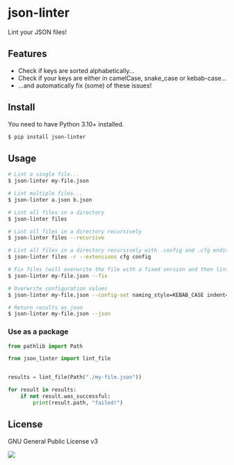 # json-linter

Lint your JSON files!

## Features

* Check if keys are sorted alphabetically...
* Check if your keys are either in camelCase, snake\_case or kebab-case...
* ...and automatically fix (some) of these issues!

## Install

You need to have Python 3.10+ installed.

```bash
$ pip install json-linter
```

## Usage

```bash
# Lint a single file...
$ json-linter my-file.json

# Lint multiple files...
$ json-linter a.json b.json

# Lint all files in a directory
$ json-linter files

# Lint all files in a directory recursively
$ json-linter files --recursive

# Lint all files in a directory recursively with .config and .cfg ending
$ json-linter files -r --extensions cfg config

# Fix files (will overwrite the file with a fixed version and then lint)
$ json-linter my-file.json --fix

# Overwrite configuration values
$ json-linter my-file.json --config-set naming_style=KEBAB_CASE indent=2

# Return results as json
$ json-linter my-file.json --json
```

### Use as a package

```python
from pathlib import Path

from json_linter import lint_file


results = lint_file(Path("./my-file.json"))

for result in results:
    if not result.was_successful:
        print(result.path, "failed!")

```

## License

GNU General Public License v3

![](https://www.gnu.org/graphics/gplv3-127x51.png)
